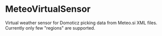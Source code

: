 # MeteoVirtualSensor

Virtual weather sensor for Domoticz picking data from Meteo.si XML files. Currently only few "regions" are supported.

